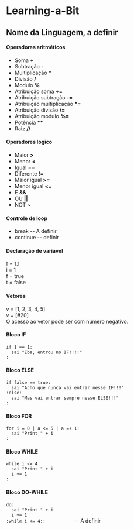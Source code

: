 <h1>Learning-a-Bit</h1>

<h2>Nome da Linguagem, a definir</h2>

<h4>Operadores aritméticos</h4>
<ul>
  <li>Soma <b>+</b></li>
  <li>Subtração <b>-</b></li>
  <li>Multiplicação <b>*</b></li>
  <li>Divisão <b>/</b></li>
  <li>Modulo <b>%</b></li>
  <li>Atribuição soma <b>+=</b></li>
  <li>Atribuição subtração <b>-=</b></li>
  <li>Atribuição multiplicação <b>*=</b></li>
  <li>Atribuição divisão <b>/=</b></li>
  <li>Atribuição modulo <b>%=</b></li>
  <li>Potência <b>**</b></li>
  <li>Raiz <b>//</b></li>
</ul>

<h4>Operadores lógico</h4>
<ul>
  <li>Maior <b>></b></li>
  <li>Menor <b>&lt;</b></li>
  <li>Igual <b>==</b></li>
  <li>Diferente <b>!=</b></li>
  <li>Maior igual <b>>=</b></li>
  <li>Menor igual <b>&lt;=</b></li>
  <li>E <b>&amp;&amp;</b></li>
  <li>OU <b>||</b></li>
  <li>NOT <b>~</b></li>
</ul>

<h4>Controle de loop</h4>
<ul>
  <li>break -- A definir</li>
  <li>continue -- definir</li>
</ul>

<h4>Declaração de variável</h4>
f = 1.1<br>
i = 1<br>
f = true<br>
t = false<br>

<h4>Vetores</h4>
v = [1, 2, 3, 4, 5]<br>
v = [#20]<br>
O acesso ao vetor pode ser com número negativo.<br>

<h4>Bloco IF</h4>
<code>if 1 == 1:                     </code><br>
<code>  sai "Eba, entrou no IF!!!!"  </code><br>
<code>:                              </code><br>

<h4>Bloco ELSE</h4>
<code>if false == true:                              </code><br>
<code>  sai "Acho que nunca vai entrar nesse IF!!!"  </code><br>
<code>:else:                                         </code><br>
<code>  sai "Mas vai entrar sempre nesse ELSE!!!"    </code><br>
<code>:                                              </code><br>

<h4>Bloco FOR</h4>
<code>for i = 0 | a &lt;= 5 | a =+ 1:   </code><br>
<code>  sai &quot;Print &quot; + i      </code><br>
<code>:                                 </code><br>

<h4>Bloco WHILE</h4>
<code>while i &lt;= 4:             </code><br>
<code>&nbsp;&nbsp;sai "Print " + i </code><br>
<code>&nbsp;&nbsp;i += 1           </code><br>
<code>:                            </code><br>

<h4>Bloco DO-WHILE</h4>
<code>do:                          </code><br>
<code>&nbsp;&nbsp;sai "Print " + i </code><br>
<code>&nbsp;&nbsp;i += 1           </code><br>
<code>:while i &lt;= 4::           </code>-- A definir<br>
